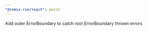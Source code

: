 ```yaml
---
"@remix-run/react": patch
---
```


Add outer ErrorBoundary to catch root ErrorBoundary thrown errors

